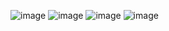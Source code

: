 ![image](https://user-images.githubusercontent.com/82406343/196260561-d76dd071-30d2-4b4e-857c-f0eb905908dd.png)
![image](https://user-images.githubusercontent.com/82406343/196260607-1d78c512-ee5d-4d82-9e63-dcda507ead68.png)
![image](https://user-images.githubusercontent.com/82406343/196260639-eb832550-db1d-436a-aef6-c43bbeac2ccb.png)
![image](https://user-images.githubusercontent.com/82406343/196260668-f7fe1588-a5b4-4f8f-a456-d811961edaab.png)
